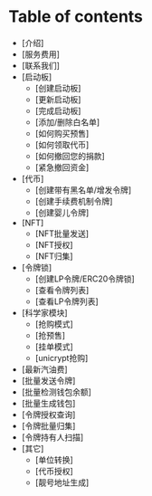 # Table of contents

* [介绍]
* [服务费用]
* [联系我们]
* [启动板]
  * [创建启动板]
  * [更新启动板]
  * [完成启动板]
  * [添加/删除白名单]
  * [如何购买预售]
  * [如何领取代币]
  * [如何撤回您的捐款]
  * [紧急撤回资金]
* [代币]
  * [创建带有黑名单/增发令牌]
  * [创建手续费机制令牌]
  * [创建婴儿令牌]
* [NFT]
  * [NFT批量发送]
  * [NFT授权]
  * [NFT归集]
* [令牌锁]
  * [创建LP令牌/ERC20令牌锁]
  * [查看令牌列表]
  * [查看LP令牌列表]
* [科学家模块]
  * [抢购模式]
  * [抢预售]
  * [挂单模式]
  * [unicrypt抢购]
* [最新汽油费]
* [批量发送令牌]
* [批量检测钱包余额]
* [批量生成钱包]
* [令牌授权查询]
* [令牌批量归集]
* [令牌持有人扫描]
* [其它]
  * [单位转换]
  * [代币授权]
  * [靓号地址生成]